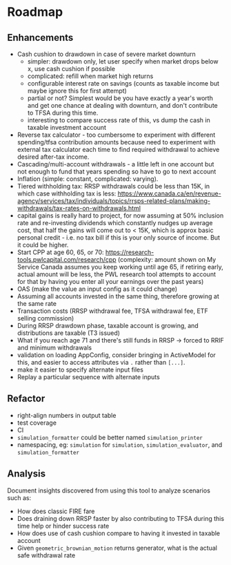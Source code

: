 # Roadmap

## Enhancements

- Cash cushion to drawdown in case of severe market downturn
  - simpler: drawdown only, let user specify when market drops below x, use cash cushion if possible
  - complicated: refill when market high returns
  - configurable interest rate on savings (counts as taxable income but maybe ignore this for first attempt)
  - partial or not? Simplest would be you have exactly a year's worth and get one chance at dealing with downturn, and don't contribute to TFSA during this time.
  - interesting to compare success rate of this, vs dump the cash in taxable investment account
- Reverse tax calculator - too cumbersome to experiment with different spending/tfsa contribution amounts because need to experiment with external tax calculator each time to find required withdrawal to achieve desired after-tax income.
- Cascading/multi-account withdrawals - a little left in one account but not enough to fund that years spending so have to go to next account
- Inflation (simple: constant, complicated: varying).
- Tiered withholding tax: RRSP withdrawals could be less than 15K, in which case withholding tax is less: https://www.canada.ca/en/revenue-agency/services/tax/individuals/topics/rrsps-related-plans/making-withdrawals/tax-rates-on-withdrawals.html
- capital gains is really hard to project, for now assuming at 50% inclusion rate and re-investing dividends which constantly nudges up average cost, that half the gains will come out to < 15K, which is approx basic personal credit - i.e. no tax bill if this is your only source of income. But it could be higher.
- Start CPP at age 60, 65, or 70: https://research-tools.pwlcapital.com/research/cpp (complexity: amount shown on My Service Canada assumes you keep working until age 65, if retiring early, actual amount will be less, the PWL research tool attempts to account for that by having you enter all your earnings over the past years)
- OAS (make the value an input config as it could change)
- Assuming all accounts invested in the same thing, therefore growing at the same rate
- Transaction costs (RRSP withdrawal fee, TFSA withdrawal fee, ETF selling commission)
- During RRSP drawdown phase, taxable account is growing, and distributions are taxable (T3 issued)
- What if you reach age 71 and there's still funds in RRSP -> forced to RRIF and minimum withdrawals
- validation on loading AppConfig, consider bringing in ActiveModel for this, and easier to access attributes via `.` rather than `[...]`.
- make it easier to specify alternate input files
- Replay a particular sequence with alternate inputs

## Refactor

- right-align numbers in output table
- test coverage
- CI
- `simulation_formatter` could be better named `simulation_printer`
- namespacing, eg: `simulation` for `simulation`, `simulation_evaluator`, and `simulation_formatter`

## Analysis

Document insights discovered from using this tool to analyze scenarios such as:

- How does classic FIRE fare
- Does draining down RRSP faster by also contributing to TFSA during this time help or hinder success rate
- How does use of cash cushion compare to having it invested in taxable account
- Given `geometric_brownian_motion` returns generator, what is the actual safe withdrawal rate
